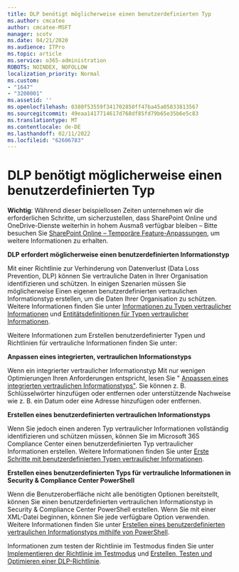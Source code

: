 ```yaml
---
title: DLP benötigt möglicherweise einen benutzerdefinierten Typ
ms.author: cmcatee
author: cmcatee-MSFT
manager: scotv
ms.date: 04/21/2020
ms.audience: ITPro
ms.topic: article
ms.service: o365-administration
ROBOTS: NOINDEX, NOFOLLOW
localization_priority: Normal
ms.custom:
- "1647"
- "3200001"
ms.assetid: ''
ms.openlocfilehash: 0380f53559f341702850ff47ba45a05833813567
ms.sourcegitcommit: 49eaa1417714617d768df85fd79b65e35b6e5c83
ms.translationtype: MT
ms.contentlocale: de-DE
ms.lasthandoff: 02/11/2022
ms.locfileid: "62606783"
---
```

# <a name="dlp-might-need-a-custom-type"></a>DLP benötigt möglicherweise einen benutzerdefinierten Typ

**Wichtig**: Während dieser beispiellosen Zeiten unternehmen wir die erforderlichen Schritte, um sicherzustellen, dass SharePoint Online und OneDrive-Dienste weiterhin in hohem Ausmaß verfügbar bleiben – Bitte besuchen Sie [SharePoint Online – Temporäre Feature-Anpassungen](https://aka.ms/ODSPAdjustments), um weitere Informationen zu erhalten.

**DLP erfordert möglicherweise einen benutzerdefinierten Informationstyp**

Mit einer Richtlinie zur Verhinderung von Datenverlust (Data Loss Prevention, DLP) können Sie vertrauliche Daten in Ihrer Organisation identifizieren und schützen. In einigen Szenarien müssen Sie möglicherweise Einen eigenen benutzerdefinierten vertraulichen Informationstyp erstellen, um die Daten Ihrer Organisation zu schützen. Weitere Informationen finden Sie unter [Informationen zu Typen vertraulicher Informationen](https://docs.microsoft.com/microsoft-365/compliance/sensitive-information-type-learn-about) und [Entitätsdefinitionen für Typen vertraulicher Informationen](https://docs.microsoft.com/microsoft-365/compliance/sensitive-information-type-entity-definitions).

Weitere Informationen zum Erstellen benutzerdefinierter Typen und Richtlinien für vertrauliche Informationen finden Sie unter: 

**Anpassen eines integrierten, vertraulichen Informationstyps**

Wenn ein integrierter vertraulicher Informationstyp Mit nur wenigen Optimierungen Ihren Anforderungen entspricht, lesen Sie " [Anpassen eines integrierten vertraulichen Informationstyps"](https://docs.microsoft.com/microsoft-365/compliance/customize-a-built-in-sensitive-information-type). Sie können z. B. Schlüsselwörter hinzufügen oder entfernen oder unterstützende Nachweise wie z. B. ein Datum oder eine Adresse hinzufügen oder entfernen.

**Erstellen eines benutzerdefinierten vertraulichen Informationstyps**

Wenn Sie jedoch einen anderen Typ vertraulicher Informationen vollständig identifizieren und schützen müssen, können Sie im Microsoft 365 Compliance Center einen benutzerdefinierten Typ vertraulicher Informationen erstellen. Weitere Informationen finden Sie unter [Erste Schritte mit benutzerdefinierten Typen vertraulicher Informationen](https://docs.microsoft.com/microsoft-365/compliance/customize-a-built-in-sensitive-information-type).

**Erstellen eines benutzerdefinierten Typs für vertrauliche Informationen in Security & Compliance Center PowerShell**

Wenn die Benutzeroberfläche nicht alle benötigten Optionen bereitstellt, können Sie einen benutzerdefinierten vertraulichen Informationstyp in Security & Compliance Center PowerShell erstellen. Wenn Sie mit einer XML-Datei beginnen, können Sie jede verfügbare Option verwenden. Weitere Informationen finden Sie unter [Erstellen eines benutzerdefinierten vertraulichen Informationstyps mithilfe von PowerShell](https://docs.microsoft.com/microsoft-365/compliance/create-a-custom-sensitive-information-type-in-scc-powershell).

Informationen zum testen der Richtlinie im Testmodus finden Sie unter [Implementieren der Richtlinie im Testmodus](https://docs.microsoft.com/microsoft-365/compliance/dlp-learn-about-dlp#implement-policy-in-test-mode) und [Erstellen, Testen und Optimieren einer DLP-Richtlinie](https://docs.microsoft.com/microsoft-365/compliance/create-test-tune-dlp-policy). 